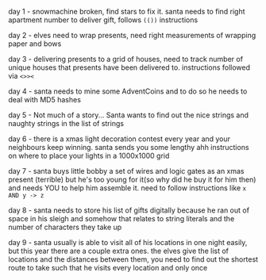 day 1 - snowmachine broken, find stars to fix it. santa needs to find right apartment number to deliver gift, follows `(())` instructions

day 2 - elves need to wrap presents, need right measurements of wrapping paper and bows

day 3 - delivering presents to a grid of houses, need to track number of unique houses that presents have been delivered to. instructions followed via `<>><`

day 4 - santa needs to mine some AdventCoins and to do so he needs to deal with MD5 hashes

day 5 - Not much of a story... Santa wants to find out the nice strings and naughty strings in the list of strings

day 6 - there is a xmas light decoration contest every year and your neighbours keep winning. santa sends you some lengthy ahh instructions on where to place your lights in a 1000x1000 grid

day 7 - santa buys little bobby a set of wires and logic gates as an xmas present (terrible) but he's too young for it(so why did he buy it for him then) and needs YOU to help him assemble it. need to follow instructions like `x AND y -> z`

day 8 - santa needs to store his list of gifts digitally because he ran out of space in his sleigh and somehow that relates to string literals and the number of characters they take up

day 9 - santa usually is able to visit all of his locations in one night easily, but this year there are a couple extra ones. the elves give the list of locations and the distances between them, you need to find out the shortest route to take such that he visits every location and only once